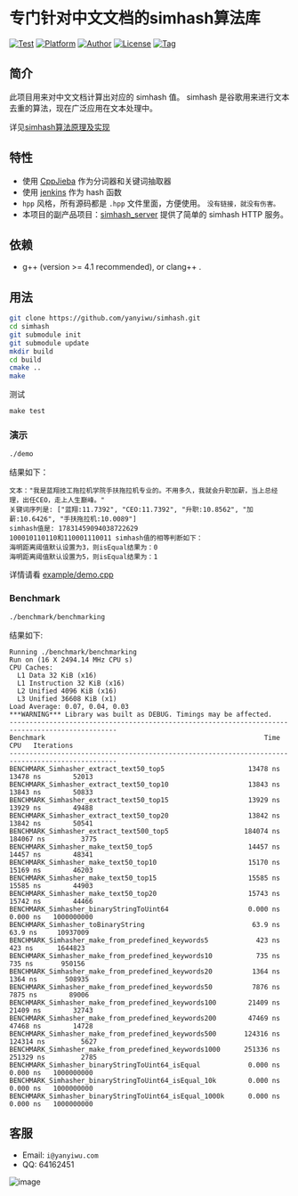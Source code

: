 # 专门针对中文文档的simhash算法库

[![Test](https://github.com/yanyiwu/simhash/actions/workflows/cmake.yml/badge.svg)](https://github.com/yanyiwu/simhash/actions/workflows/cmake.yml)
[![Platform](https://img.shields.io/badge/platform-Linux,%20OS%20X,%20Windows-green.svg?style=flat)](https://github.com/yanyiwu/simhash)
[![Author](https://img.shields.io/badge/author-@yanyiwu-blue.svg?style=flat)](http://yanyiwu.com/) 
[![License](https://img.shields.io/badge/license-MIT-yellow.svg?style=flat)](http://yanyiwu.mit-license.org)
[![Tag](https://img.shields.io/github/v/tag/yanyiwu/simhash.svg)](https://github.com/yanyiwu/simhash/releases)

## 简介

此项目用来对中文文档计算出对应的 simhash 值。 simhash 是谷歌用来进行文本去重的算法，现在广泛应用在文本处理中。

详见[simhash算法原理及实现]

## 特性

+ 使用 [CppJieba] 作为分词器和关键词抽取器
+ 使用 [jenkins] 作为 hash 函数
+ `hpp` 风格，所有源码都是 `.hpp` 文件里面，方便使用。 `没有链接，就没有伤害。`
+ 本项目的副产品项目：[simhash\_server] 提供了简单的 simhash HTTP 服务。

## 依赖

* g++ (version >= 4.1 recommended), or clang++ . 

## 用法

```sh
git clone https://github.com/yanyiwu/simhash.git
cd simhash
git submodule init
git submodule update
mkdir build
cd build
cmake ..
make
```

测试

```
make test
```

### 演示

```sh
./demo
```

结果如下：

```
文本："我是蓝翔技工拖拉机学院手扶拖拉机专业的。不用多久，我就会升职加薪，当上总经理，出任CEO，走上人生巅峰。"
关键词序列是: ["蓝翔:11.7392", "CEO:11.7392", "升职:10.8562", "加薪:10.6426", "手扶拖拉机:10.0089"]
simhash值是: 17831459094038722629
100010110110和110001110011 simhash值的相等判断如下：
海明距离阈值默认设置为3，则isEqual结果为：0
海明距离阈值默认设置为5，则isEqual结果为：1
```

详情请看 [example/demo.cpp](example/demo.cpp)

### Benchmark
```sh
./benchmark/benchmarking
```
结果如下:
```
Running ./benchmark/benchmarking
Run on (16 X 2494.14 MHz CPU s)
CPU Caches:
  L1 Data 32 KiB (x16)
  L1 Instruction 32 KiB (x16)
  L2 Unified 4096 KiB (x16)
  L3 Unified 36608 KiB (x1)
Load Average: 0.07, 0.04, 0.03
***WARNING*** Library was built as DEBUG. Timings may be affected.
-------------------------------------------------------------------------------------------------
Benchmark                                                       Time             CPU   Iterations
-------------------------------------------------------------------------------------------------
BENCHMARK_Simhasher_extract_text50_top5                     13478 ns        13478 ns        52013
BENCHMARK_Simhasher_extract_text50_top10                    13843 ns        13843 ns        50833
BENCHMARK_Simhasher_extract_text50_top15                    13929 ns        13929 ns        49488
BENCHMARK_Simhasher_extract_text50_top20                    13842 ns        13842 ns        50541
BENCHMARK_Simhasher_extract_text500_top5                   184074 ns       184067 ns         3775
BENCHMARK_Simhasher_make_text50_top5                        14457 ns        14457 ns        48341
BENCHMARK_Simhasher_make_text50_top10                       15170 ns        15169 ns        46203
BENCHMARK_Simhasher_make_text50_top15                       15585 ns        15585 ns        44903
BENCHMARK_Simhasher_make_text50_top20                       15743 ns        15742 ns        44466
BENCHMARK_Simhasher_binaryStringToUint64                    0.000 ns        0.000 ns   1000000000
BENCHMARK_Simhasher_toBinaryString                           63.9 ns         63.9 ns     10937009
BENCHMARK_Simhasher_make_from_predefined_keywords5            423 ns          423 ns      1644823
BENCHMARK_Simhasher_make_from_predefined_keywords10           735 ns          735 ns       950156
BENCHMARK_Simhasher_make_from_predefined_keywords20          1364 ns         1364 ns       508935
BENCHMARK_Simhasher_make_from_predefined_keywords50          7876 ns         7875 ns        89006
BENCHMARK_Simhasher_make_from_predefined_keywords100        21409 ns        21409 ns        32743
BENCHMARK_Simhasher_make_from_predefined_keywords200        47469 ns        47468 ns        14728
BENCHMARK_Simhasher_make_from_predefined_keywords500       124316 ns       124314 ns         5627
BENCHMARK_Simhasher_make_from_predefined_keywords1000      251336 ns       251329 ns         2785
BENCHMARK_Simhasher_binaryStringToUint64_isEqual            0.000 ns        0.000 ns   1000000000
BENCHMARK_Simhasher_binaryStringToUint64_isEqual_10k        0.000 ns        0.000 ns   1000000000
BENCHMARK_Simhasher_binaryStringToUint64_isEqual_1000k      0.000 ns        0.000 ns   1000000000
```

## 客服

+ Email: `i@yanyiwu.com`
+ QQ: 64162451

![image](http://7viirv.com1.z0.glb.clouddn.com/5a7d1b5c0d_yanyiwu_personal_qrcodes.jpg)

[simhash算法原理及实现]:http://yanyiwu.com/work/2014/01/30/simhash-shi-xian-xiang-jie.html
[CppJieba]:https://github.com/yanyiwu/cppjieba
[jenkins]:https://github.com/seomoz/simhash-cpp/blob/master/src/hashes/jenkins.h
[simhash\_server]:https://github.com/yanyiwu/simhash_server



